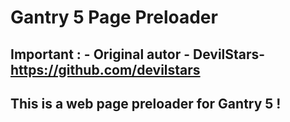 # Gantry 5 Page Preloader
 
 ## Important : - Original autor - DevilStars- https://github.com/devilstars
 
 ## This is a web page preloader for Gantry 5 ! 
